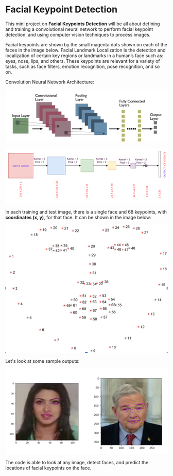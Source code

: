 # Facial Keypoint Detection

This mini project on **Facial Keypoints Detection** will be all about defining and training a convolutional neural network to perform facial keypoint detection, and using computer vision techniques to process images. 

Facial keypoints are shown by the small magenta dots shown on each of the faces in the image below. Facial Landmark Localization is the detection and localization of certain key regions or landmarks in a human’s face such as: eyes, nose, lips, and others. These keypoints are relevant for a variety of tasks, such as face filters, emotion recognition, pose recognition, and so on. 

Convolution Neural Network Architecture:


![I2](SS/I2.png)

![I3](SS/I3.png)

In each training and test image, there is a single face and 68 keypoints, with **coordinates (x, y)**, for that face. It can be shown in the image below:

![I4](SS/I4.png)

Let's look at some sample outputs:

![I1](SS/I1.png)

The code is able to look at any image, detect faces, and predict the locations of facial keypoints on the face.
